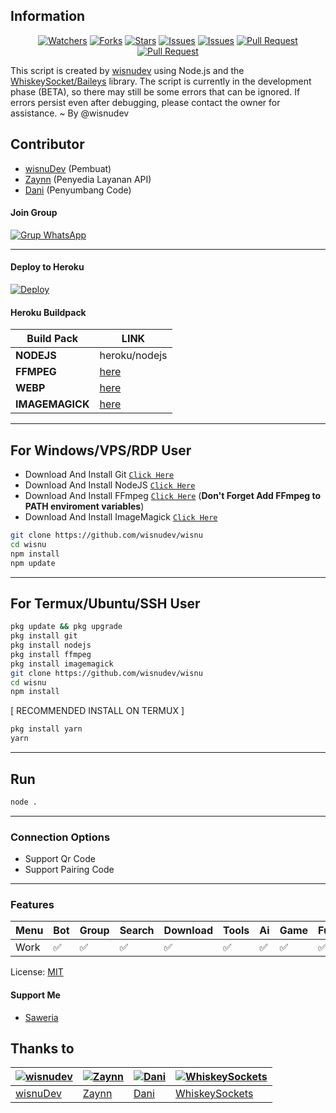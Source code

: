 ## Information

<div align="center">
<a href="https://github.com/wisnudev/wisnu/watchers"><img title="Watchers" src="https://img.shields.io/github/watchers/wisnudev/wisnu?label=Watchers&color=green&style=flat-square"></a>
<a href="https://github.com/wisnudev/wisnu/network/members"><img title="Forks" src="https://img.shields.io/github/forks/wisnudev/wisnu?label=Forks&color=blue&style=flat-square"></a>
<a href="https://github.com/wisnudev/wisnu/stargazers"><img title="Stars" src="https://img.shields.io/github/stars/wisnudev/wisnu?label=Stars&color=yellow&style=flat-square"></a>
<a href="https://github.com/wisnudev/wisnu/issues"><img title="Issues" src="https://img.shields.io/github/issues/wisnudev/wisnu?label=Issues&color=success&style=flat-square"></a>
<a href="https://github.com/wisnudev/wisnu/issues?q=is%3Aissue+is%3Aclosed"><img title="Issues" src="https://img.shields.io/github/issues-closed/wisnudev/wisnu?label=Issues&color=red&style=flat-square"></a>
<a href="https://github.com/wisnudev/wisnu/pulls"><img title="Pull Request" src="https://img.shields.io/github/issues-pr/wisnudev/wisnu?label=PullRequest&color=success&style=flat-square"></a>
<a href="https://github.com/wisnudev/wisnu/pulls?q=is%3Apr+is%3Aclosed"><img title="Pull Request" src="https://img.shields.io/github/issues-pr-closed/wisnudev/wisnu?label=PullRequest&color=red&style=flat-square"></a>
</div>

This script is created by [wisnudev](https://github.com/wisnudev) using Node.js and the [WhiskeySocket/Baileys](https://github.com/WhiskeySockets/Baileys) library. The script is currently in the development phase (BETA), so there may still be some errors that can be ignored. If errors persist even after debugging, please contact the owner for assistance. ~ By @wisnudev

## Contributor

- [wisnuDev](https://github.com/wisnudev) (Pembuat)
- [Zaynn](https://github.com/ZaynRcK) (Penyedia Layanan API)
- [Dani](https://github.com/wisnudev) (Penyumbang Code)

#### Join Group
[![Grup WhatsApp](https://img.shields.io/badge/WhatsApp%20Group-25D366?style=for-the-badge&logo=whatsapp&logoColor=white)](https://whatsapp.com/channel/0029Vb9bslOJf05VjRGr5j2q) 

---
#### Deploy to Heroku
[![Deploy](https://www.herokucdn.com/deploy/button.svg)](https://heroku.com/deploy?template=https://github.com/wisnudev/wisnu)

#### Heroku Buildpack
| Build Pack | LINK |
|--------|--------|
| **NODEJS** | heroku/nodejs |
| **FFMPEG** | [here](https://github.com/jonathanong/heroku-buildpack-ffmpeg-latest) |
| **WEBP** | [here](https://github.com/clhuang/heroku-buildpack-webp-binaries.git) |
| **IMAGEMAGICK** | [here](https://github.com/DuckyTeam/heroku-buildpack-imagemagick) |

---
## For Windows/VPS/RDP User
* Download And Install Git [`Click Here`](https://git-scm.com/downloads)
* Download And Install NodeJS [`Click Here`](https://nodejs.org/en/download)
* Download And Install FFmpeg [`Click Here`](https://ffmpeg.org/download.html) (**Don't Forget Add FFmpeg to PATH enviroment variables**)
* Download And Install ImageMagick [`Click Here`](https://imagemagick.org/script/download.php)

```bash
git clone https://github.com/wisnudev/wisnu
cd wisnu
npm install
npm update
```
---
## For Termux/Ubuntu/SSH User
```bash
pkg update && pkg upgrade
pkg install git
pkg install nodejs
pkg install ffmpeg
pkg install imagemagick
git clone https://github.com/wisnudev/wisnu
cd wisnu
npm install
```

[ RECOMMENDED INSTALL ON TERMUX ]
```bash
pkg install yarn
yarn
```

---

## Run
```bash
node .
```
---

### Connection Options
- Support Qr Code
- Support Pairing Code
---

### Features
| Menu     | Bot | Group | Search | Download | Tools | Ai | Game | Fun | Owner |
| -------- | --- | ----- | ------ | -------- | ----- | -- | ---- | --- | ----- |
| Work     |  ✅  |   ✅   |    ✅    |     ✅     |   ✅   | ✅ |   ✅   |  ✅  |    ✅    |


License: [MIT](https://choosealicense.com/licenses/mit/)

#### Support Me
- [Saweria](https://saweria.co/wisnu)

## Thanks to

| [![wisnudev](https://github.com/wisnudev.png?size=100)](https://github.com/wisnudev) | [![Zaynn](https://github.com/ZaynRcK.png?size=100)](https://github.com/ZaynRcK) | [![Dani](https://github.com/wisnudev.png?size=100)](https://github.com/wisnudev) | [![WhiskeySockets](https://github.com/WhiskeySockets.png?size=100)](https://github.com/WhiskeySockets) |
| --- | --- | --- | --- |
| [wisnuDev](https://github.com/wisnudev) | [Zaynn](https://github.com/ZaynRcK) | [Dani](https://github.com/dani) | [WhiskeySockets](https://github.com/WhiskeySockets) |
